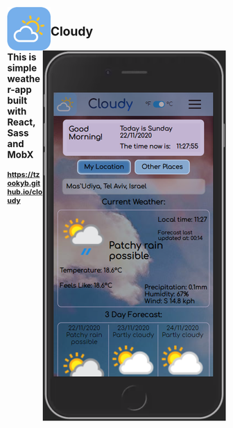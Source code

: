 <img src="/src/assets/img/logo.png" align="left" width=100> 
<img src="/screenshot.png" align="right"> 
  
# Cloudy  
## This is simple weather-app built with React, Sass and MobX

### https://tzookyb.github.io/cloudy
